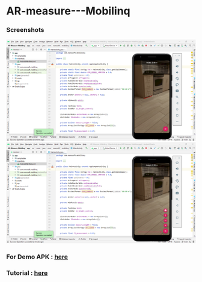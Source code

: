 # AR-measure---Mobilinq

### Screenshots

<img src = "Screenshots/Screenshot_1.png" />
<img src = "Screenshots/Screenshot_2.png" />

### For Demo APK : [here](https://github.com/tarzan0420/AR-Measure-Mobilinq/blob/main/Demo/AR_mobilinq.apk)
### Tutorial : [here](https://github.com/tarzan0420/AR-Measure-Mobilinq/blob/main/Demo/AR_mobilinq.mp4)
